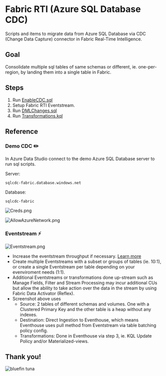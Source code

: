 # Fabric RTI (Azure SQL Database CDC)
Scripts and items to migrate data from Azure SQL Database via CDC (Change Data Capture) connector in Fabric Real-Time Intelligence. 

## Goal 
Consolidate multiple sql tables of same schemas or different, ie. one-per-region, by landing them into a single table in Fabric. 

## Steps 
1. Run [EnableCDC.sql](EnableCDC.sql)
2. Setup Fabric RTI Eventstream.
3. Run [DMLChanges.sql](DMLChanges.sql)
4. Run [Transformations.kql](Transformations.kql)


## Reference
###  Demo CDC ✏️ 
In Azure Data Studio connect to the demo Azure SQL Database server to run sql scripts.

Server: 
```
sqlcdc-fabric.database.windows.net
```
Database: 
```
sqlcdc-fabric
```
![Creds.png](Creds.png "Creds")

![AllowAzureNetwork.png](AllowAzureNetwork.png "Allow Azure Network(Fabric)")

### Eventstream ⚡
![Eventstream.png](Eventstream.png "Eventstream")
- Increase the eventstream throughput if necessary. [Learn more](https://learn.microsoft.com/fabric/real-time-intelligence/event-streams/configure-settings#event-throughput-setting)
- Create multiple Eventstreams with a subset or groups of tables (ie. 10:1), or create a single Eventstream per table depending on your evenviroment needs (1:1).
- Additional Eventstreams or transformations done up-stream such as Manage Fields, Filter and Stream Processing may incur additional CUs but allow the ability to take action over the data  in the stream by using Fabric Data Activator (Reflex).
- Screenshot above uses
  - Source: 2 tables of different schemas and volumes. One with a Clustered Primary Key and the other table is a heap without any indexes.
  - Destination: Direct Ingestion to Eventhouse, which means Eventhouse uses pull method from Eventstream via table batching policy config.
  - Transformations: Done in Eventhouse via step 3, ie. KQL Update Policy and/or Materialized-views.


## Thank you!
![bluefin tuna](https://upload.wikimedia.org/wikipedia/commons/7/72/Large_bluefin_tuna_on_deck.jpg "bluefin tuna")
